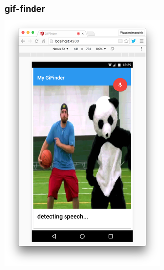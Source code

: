# gif-finder

![screenshot](https://raw.githubusercontent.com/manekinekko/gif-finder/master/doc/screenshot-1.png)
